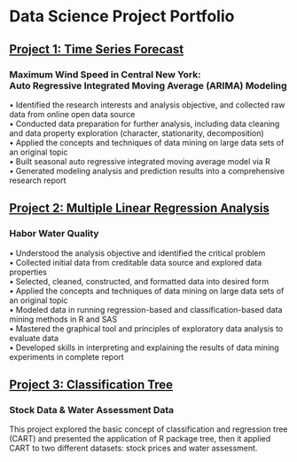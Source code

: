 # Data Science Project Portfolio

## [Project 1: Time Series Forecast](https://github.com/amberxzhao/Time-Series-Forecast-Maximum-Weed-Speed)
### Maximum Wind Speed in Central New York:<br />	Auto Regressive Integrated Moving Average (ARIMA) Modeling <br />	
•	Identified the research interests and analysis objective, and collected raw data from online open data source <br />
•	Conducted data preparation for further analysis, including data cleaning and data property exploration (character, stationarity, decomposition) <br />
•	Applied the concepts and techniques of data mining on large data sets of an original topic <br />
•	Built seasonal auto regressive integrated moving average model via R <br />
•	Generated modeling analysis and prediction results into a comprehensive research report <br />

## [Project 2: Multiple Linear Regression Analysis](https://github.com/amberxzhao/HaborWaterQuality)
### Habor Water Quality
•	Understood the analysis objective and identified the critical problem <br /> 
•	Collected initial data from creditable data source and explored data properties <br /> 
•	Selected, cleaned, constructed, and formatted data into desired form <br /> 
•	Applied the concepts and techniques of data mining on large data sets of an original topic <br /> 
•	Modeled data in running regression-based and classification-based data mining methods in R and SAS <br /> 
•	Mastered the graphical tool and principles of exploratory data analysis to evaluate data <br /> 
•	Developed skills in interpreting and explaining the results of data mining experiments in complete report <br /> 

## [Project 3: Classification Tree](https://github.com/amberxzhao/Classification_Tree)
### Stock Data & Water Assessment Data
This project explored the basic concept of classification and regression tree (CART) and presented the application of R package tree, then it applied CART to two different datasets: stock prices and water assessment.
